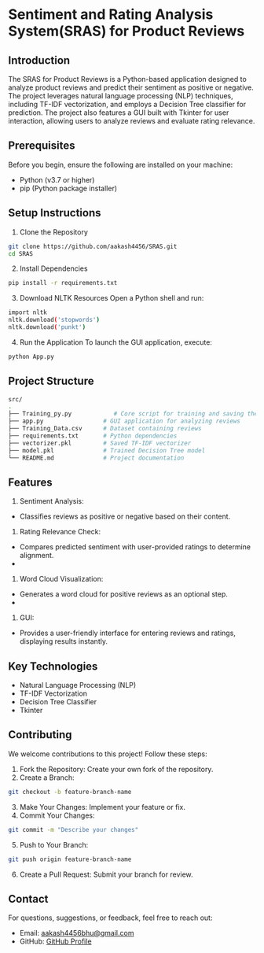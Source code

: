 # Sentiment and Rating Analysis System(SRAS) for Product Reviews

## Introduction

The SRAS for Product Reviews is a Python-based application designed to analyze product reviews and predict their sentiment as positive or negative. The project leverages natural language processing (NLP) techniques, including TF-IDF vectorization, and employs a Decision Tree classifier for prediction. The project also features a GUI built with Tkinter for user interaction, allowing users to analyze reviews and evaluate rating relevance.

## Prerequisites

Before you begin, ensure the following are installed on your machine:

* Python (v3.7 or higher)
* pip (Python package installer)

## Setup Instructions

1. Clone the Repository

```bash
git clone https://github.com/aakash4456/SRAS.git
cd SRAS
```

2. Install Dependencies

```bash
pip install -r requirements.txt
```

3. Download NLTK Resources
Open a Python shell and run:
```bash
import nltk
nltk.download('stopwords')
nltk.download('punkt')
```

4. Run the Application
To launch the GUI application, execute:
```bash
python App.py
```

## Project Structure

```bash
src/
.
├── Training_py.py            # Core script for training and saving the model
├── app.py                 # GUI application for analyzing reviews
├── Training_Data.csv      # Dataset containing reviews
├── requirements.txt       # Python dependencies
├── vectorizer.pkl         # Saved TF-IDF vectorizer
├── model.pkl              # Trained Decision Tree model
└── README.md              # Project documentation
```

## Features

1. Sentiment Analysis:
* Classifies reviews as positive or negative based on their content.

1. Rating Relevance Check:
* Compares predicted sentiment with user-provided ratings to determine alignment.
* 
1. Word Cloud Visualization:
* Generates a word cloud for positive reviews as an optional step.
* 
1. GUI:
* Provides a user-friendly interface for entering reviews and ratings, displaying results instantly.

## Key Technologies

* Natural Language Processing (NLP)
* TF-IDF Vectorization
* Decision Tree Classifier
* Tkinter

## Contributing

We welcome contributions to this project! Follow these steps:

1. Fork the Repository: Create your own fork of the repository.
2. Create a Branch:
```bash
git checkout -b feature-branch-name
```
3. Make Your Changes: Implement your feature or fix.
4. Commit Your Changes:
```bash
git commit -m "Describe your changes"
```
5. Push to Your Branch:
```bash
git push origin feature-branch-name
```
6. Create a Pull Request: Submit your branch for review.

## Contact

For questions, suggestions, or feedback, feel free to reach out:



- Email: [aakash4456bhu@gmail.com](aakash4456bhu@gmail.com)
- GitHub: [GitHub Profile](https://github.com/aakash4456)